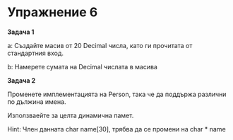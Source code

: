 Упражнение 6
=========

**Задача 1**

a: Създайте масив от 20 Decimal числа, като ги прочитата от стандартния вход.

b: Намерете сумата на Decimal числата в масива


**Задача 2**

Променете имплементацията на Person, така че да поддържа различни по дължина имена.

Използваейте за целта динамична памет.

Hint: Член данната char name[30], трябва да се промени на char * name

